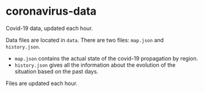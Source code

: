 # coronavirus-data
Covid-19 data, updated each hour.

Data files are located in `data`. There are two files: `map.json` and `history.json`.
- `map.json` contains the actual state of the covid-19 propagation by region.
- `history.json` gives all the information about the evolution of the situation based on the past days.

Files are updated each hour.
